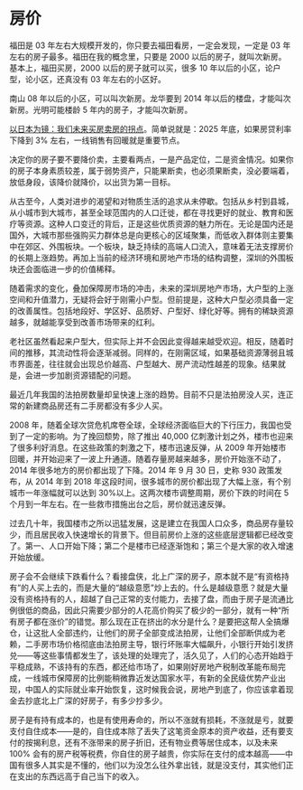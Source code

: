 # 房价

福田是 03 年左右大规模开发的，你只要去福田看房，一定会发现，一定是 03 年左右的房子最多。福田在我的概念里，只要是 2000 以后的房子，就叫次新房。基本上，福田买房，2000 以后的房子就可以买，很多 10 年以后的小区，论户型，论小区，还真没有 03 年左右的小区好。

南山 08 年以后的小区，可以叫次新房。龙华要到 2014 年以后的楼盘，才能叫次新房。光明可能楼龄 5 年内的房子，才能叫次新房。

[以日本为镜：我们未来买房卖房的拐点](https://mp.weixin.qq.com/s/ghWhNn-CabpNjWm2kxHYzg)。简单说就是：2025 年底，如果房贷利率下降到 3% 左右，一线销售有回暖就是重要节点。

决定你的房子要不要降价卖，主要看两点，一是产品定位，二是资金情况。如果你的房子本身素质较差，属于弱势资产，只能果断卖，也必须果断卖，没必要端着，放低身段，该降价就降价，以出货为第一目标。

从古至今，人类对进步的渴望和对物质生活的追求从未停歇。包括从乡村到县城，从小城市到大城市，甚至全球范围内的人口迁徙，都在寻找更好的就业、教育和医疗等资源。这种人口变迁的背后，正是这些优质资源的魅力所在。无论是国内还是国外，大城市那些强购买力群体总是向更核心的区域聚集，而低收入群体则主要集中在郊区、外围板块。一个板块，缺乏持续的高端人口流入，意味着无法支撑房价的长期上涨趋势。再加上当前的经济环境和房地产市场的结构调整，深圳的外围板块还会面临进一步的价值稀释。

随着需求的变化，叠加保障房市场的冲击，未来的深圳房地产市场，大户型的上涨空间和升值潜力，无疑将会好于刚需小户型。但前提是，这种大户型必须具备一定的改善属性。包括地段好、学区好、品质好、户型好、绿化好等。拥有的稀缺资源越多，就越能享受到改善市场带来的红利。

老社区虽然看起来户型大，但实际上并不会因此变得越来越受欢迎。相反，随着时间的推移，其流动性将会逐渐减弱。同样的，在刚需区域，如果基础资源薄弱且城市界面差，往往就会出现总价越高、户型越大、房产流动性越差的现象。结果就是，会进一步加剧资源错配的问题。

最近几年我国的法拍房数量却呈快速上涨的趋势。目前不只是法拍房没人买，连正常的新建商品房还有二手房都没有多少人买。

2008 年，随着全球次贷危机席卷全球，全球经济面临巨大的下行压力，我国也受到了一定的影响。为了挽回颓势，除了推出 40,000 亿刺激计划之外，楼市也迎来了很多利好消息。在这些政策的刺激之下，楼市迅速反弹，从 2009 年开始楼市回暖，并开始迎来了一波上升通道。随着存量房越来越多，房价开始涨不动了，2014 年很多地方的房价都出现了下降。2014 年 9 月 30 日，史称 930 政策发布，从 2014 年到 2018 年这段时间，很多城市的房价都出现了大幅上涨，有个别城市一年涨幅就可以达到 30%以上。这两次楼市调整周期，房价下跌的时间在 5 个月到一年左右。在一些救市措施出台之后，房价就迅速反弹。

过去几十年，我国楼市之所以迅猛发展，这是建立在我国人口众多，商品房存量较少，而且居民收入快速增长的背景下。但目前房价上涨的这些底层逻辑都已经改变了。第一、人口开始下降；第二个是楼市已经逐渐饱和；第三个是大家的收入增速开始放缓。

房子会不会继续下跌看什么？看接盘侠，北上广深的房子，原本就不是“有资格持有”的人买上去的，而是大量的“越级意愿”炒上去的。什么是越级意愿？就是大量没有资格持有的人，超越了自己正常的支付能力，去接了盘，而由于房子是流通比例很低的商品，因此只需要少部分的人花高价购买了极少的一部分，就有一种“所有房子都在涨价”的错觉。那么现在正在挤出的水分是什么？是要把这帮人全搞爆仓，让这批人全部违约，让他们的房子全部变成法拍房，让他们全部断供成为老赖，二手房市场价格彻底由法拍房主导，银行坏账率大幅飙升，小银行开始引发挤兑——等这些事情都发生了，该处理的处理完了，活久见了，人们的心态开始趋于平稳成熟，不该持有的东西，都还给市场了，如果刚好房地产税制改革能布局完成，一线城市保障房的比例能稍微靠近发达国家水平，有新的全民级优势产业出现，中国人的实际就业率开始恢复，这时候我会说，房地产到底了，你应该拿着现金去抄底北上广深的好房子，有多少抄多少。

房子是有持有成本的，也是有使用寿命的，所以不涨就有损耗，不涨就是亏，就要支付自住成本——是的，自住成本除了丢失了这笔资金原本的资产收益，还有要支付的按揭利息，还有不涨带来的房子折旧，还有物业费等居住成本，以及未来 100% 会有的房产税等税费，你自住的房子越贵，你实际在支付的成本越高——中国有很多人其实是不懂的，他们以为没怎么往外拿出钱，就是没支付，其实他们正在支出的东西远高于自己当下的收入。
